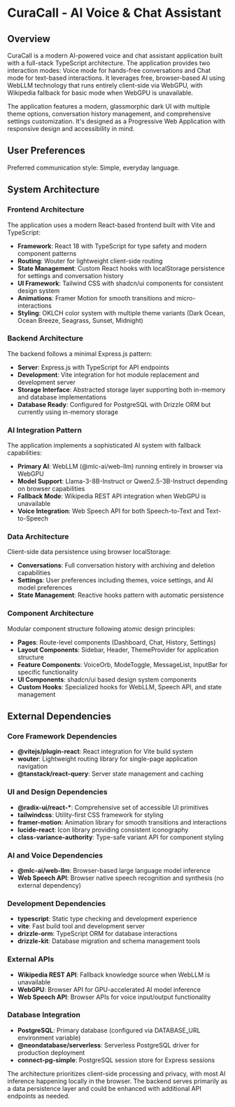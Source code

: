 # CuraCall - AI Voice & Chat Assistant

## Overview

CuraCall is a modern AI-powered voice and chat assistant application built with a full-stack TypeScript architecture. The application provides two interaction modes: Voice mode for hands-free conversations and Chat mode for text-based interactions. It leverages free, browser-based AI using WebLLM technology that runs entirely client-side via WebGPU, with Wikipedia fallback for basic mode when WebGPU is unavailable.

The application features a modern, glassmorphic dark UI with multiple theme options, conversation history management, and comprehensive settings customization. It's designed as a Progressive Web Application with responsive design and accessibility in mind.

## User Preferences

Preferred communication style: Simple, everyday language.

## System Architecture

### Frontend Architecture
The application uses a modern React-based frontend built with Vite and TypeScript:

- **Framework**: React 18 with TypeScript for type safety and modern component patterns
- **Routing**: Wouter for lightweight client-side routing
- **State Management**: Custom React hooks with localStorage persistence for settings and conversation history
- **UI Framework**: Tailwind CSS with shadcn/ui components for consistent design system
- **Animations**: Framer Motion for smooth transitions and micro-interactions
- **Styling**: OKLCH color system with multiple theme variants (Dark Ocean, Ocean Breeze, Seagrass, Sunset, Midnight)

### Backend Architecture
The backend follows a minimal Express.js pattern:

- **Server**: Express.js with TypeScript for API endpoints
- **Development**: Vite integration for hot module replacement and development server
- **Storage Interface**: Abstracted storage layer supporting both in-memory and database implementations
- **Database Ready**: Configured for PostgreSQL with Drizzle ORM but currently using in-memory storage

### AI Integration Pattern
The application implements a sophisticated AI system with fallback capabilities:

- **Primary AI**: WebLLM (@mlc-ai/web-llm) running entirely in browser via WebGPU
- **Model Support**: Llama-3-8B-Instruct or Qwen2.5-3B-Instruct depending on browser capabilities
- **Fallback Mode**: Wikipedia REST API integration when WebGPU is unavailable
- **Voice Integration**: Web Speech API for both Speech-to-Text and Text-to-Speech

### Data Architecture
Client-side data persistence using browser localStorage:

- **Conversations**: Full conversation history with archiving and deletion capabilities
- **Settings**: User preferences including themes, voice settings, and AI model preferences
- **State Management**: Reactive hooks pattern with automatic persistence

### Component Architecture
Modular component structure following atomic design principles:

- **Pages**: Route-level components (Dashboard, Chat, History, Settings)
- **Layout Components**: Sidebar, Header, ThemeProvider for application structure
- **Feature Components**: VoiceOrb, ModeToggle, MessageList, InputBar for specific functionality
- **UI Components**: shadcn/ui based design system components
- **Custom Hooks**: Specialized hooks for WebLLM, Speech API, and state management

## External Dependencies

### Core Framework Dependencies
- **@vitejs/plugin-react**: React integration for Vite build system
- **wouter**: Lightweight routing library for single-page application navigation
- **@tanstack/react-query**: Server state management and caching

### UI and Design Dependencies
- **@radix-ui/react-\***: Comprehensive set of accessible UI primitives
- **tailwindcss**: Utility-first CSS framework for styling
- **framer-motion**: Animation library for smooth transitions and interactions
- **lucide-react**: Icon library providing consistent iconography
- **class-variance-authority**: Type-safe variant API for component styling

### AI and Voice Dependencies
- **@mlc-ai/web-llm**: Browser-based large language model inference
- **Web Speech API**: Browser native speech recognition and synthesis (no external dependency)

### Development Dependencies
- **typescript**: Static type checking and development experience
- **vite**: Fast build tool and development server
- **drizzle-orm**: TypeScript ORM for database interactions
- **drizzle-kit**: Database migration and schema management tools

### External APIs
- **Wikipedia REST API**: Fallback knowledge source when WebLLM is unavailable
- **WebGPU**: Browser API for GPU-accelerated AI model inference
- **Web Speech API**: Browser APIs for voice input/output functionality

### Database Integration
- **PostgreSQL**: Primary database (configured via DATABASE_URL environment variable)
- **@neondatabase/serverless**: Serverless PostgreSQL driver for production deployment
- **connect-pg-simple**: PostgreSQL session store for Express sessions

The architecture prioritizes client-side processing and privacy, with most AI inference happening locally in the browser. The backend serves primarily as a data persistence layer and could be enhanced with additional API endpoints as needed.